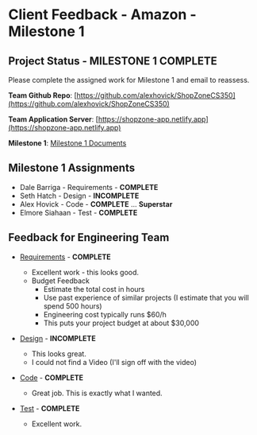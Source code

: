 # Client Feedback - Amazon - Milestone 1

## Project Status - <b class="green p-2">MILESTONE 1 COMPLETE</b>


Please complete the assigned work for Milestone 1 and email to reassess.

**Team Github Repo**:  [https://github.com/alexhovick/ShopZoneCS350](https://github.com/alexhovick/ShopZoneCS350)

**Team Application Server**:  [https://shopzone-app.netlify.app](https://shopzone-app.netlify.app)

**Milestone 1**: [Milestone 1 Documents](https://github.com/alexhovick/ShopZoneCS350/tree/main/Documents/Milestone-1)


## Milestone 1 Assignments

- Dale Barriga   - Requirements  - **COMPLETE**
- Seth Hatch     - Design        - **INCOMPLETE**
- Alex Hovick    - Code          - **COMPLETE** ...  <b class="green p-2">Superstar</b>
- Elmore Siahaan - Test          - **COMPLETE**


## Feedback for Engineering Team

* [Requirements](https://github.com/alexhovick/ShopZoneCS350/tree/main/Documents/Milestone-1/Requirements) - **COMPLETE**
    * Excellent work - this looks good.
    * Budget Feedback 
        * Estimate the total cost in hours 
        * Use past experience of similar projects (I estimate that you will spend 500 hours)
        * Engineering cost typically runs $60/h
        * This puts your project budget at about $30,000

* [Design](https://github.com/alexhovick/ShopZoneCS350/tree/main/Documents/Milestone-1/Design) - **INCOMPLETE**
    * This looks great.
    * I could not find a Video (I'll sign off with the video)

* [Code](https://github.com/alexhovick/ShopZoneCS350/tree/main/Documents/Milestone-1/Code) - **COMPLETE**
    * Great job.  This is exactly what I wanted.

* [Test](https://github.com/alexhovick/ShopZoneCS350/tree/main/Documents/Milestone-1/Test) - **COMPLETE**
    * Excellent work.  

